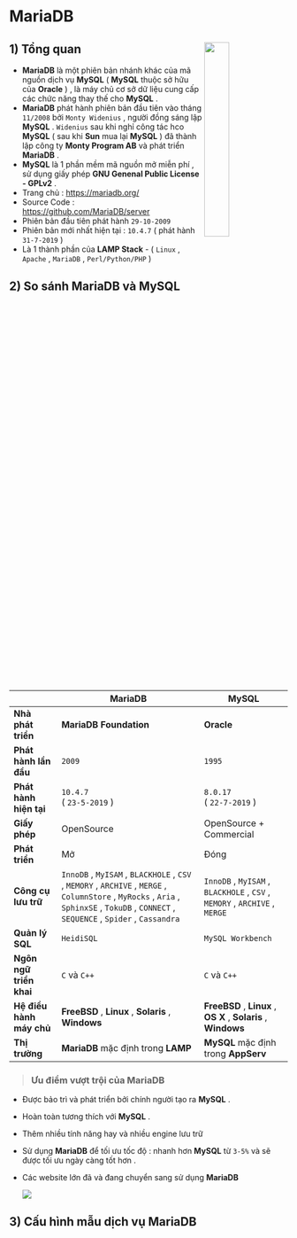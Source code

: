 # MariaDB
## **1) Tổng quan** <img src=https://i.imgur.com/dnuMPbp.png align=right width=30%>
- **MariaDB** là một phiên bản nhánh khác của mã nguồn dịch vụ **MySQL** ( **MySQL** thuộc sở hữu của **Oracle** ) , là máy chủ cơ sở dữ liệu cung cấp các chức năng thay thế cho **MySQL** .
- **MariaDB** phát hành phiên bản đầu tiên vào tháng `11/2008` bởi `Monty Widenius` , người đồng sáng lập **MySQL** . `Widenius` sau khi nghỉ công tác hco **MySQL** ( sau khi **Sun** mua lại **MySQL** ) đã thành lập công ty **Monty Program AB** và phát triển **MariaDB** .
- **MySQL** là 1 phần mềm mã nguồn mở miễn phí , sử dụng giấy phép **GNU Genenal Public License - GPLv2** .
- Trang chủ : https://mariadb.org/
- Source Code : https://github.com/MariaDB/server
- Phiên bản đầu tiên phát hành `29-10-2009`
- Phiên bản mới nhất hiện tại : `10.4.7` ( phát hành `31-7-2019` )
- Là 1 thành phần của **LAMP Stack** - ( `Linux` , `Apache` , `MariaDB` , `Perl/Python/PHP` )
## **2) So sánh MariaDB và MySQL**
| | **MariaDB** | **MySQL** |
|-|-------------|-----------|
| **Nhà phát triển** | **MariaDB Foundation** | **Oracle** |
| **Phát hành lần đầu** | `2009` | `1995` |
| **Phát hành hiện tại** | `10.4.7`<br>( `23-5-2019` ) | `8.0.17`<br>( `22-7-2019` ) |
| **Giấy phép** | OpenSource | OpenSource + Commercial |
| **Phát triển** | Mở | Đóng |
| **Công cụ lưu trữ** | `InnoDB` , `MyISAM` , `BLACKHOLE` , `CSV` , `MEMORY` , `ARCHIVE` , `MERGE` , `ColumnStore` , `MyRocks` , `Aria` , `SphinxSE` , `TokuDB` , `CONNECT` , `SEQUENCE` , `Spider` , `Cassandra` | `InnoDB` , `MyISAM` , `BLACKHOLE` , `CSV` , `MEMORY` , `ARCHIVE` , `MERGE` |
| **Quản lý SQL** | `HeidiSQL` | `MySQL Workbench` |
| **Ngôn ngữ triển khai** | `C` và `C++` | `C` và `C++` |
| **Hệ điều hành máy chủ** | **FreeBSD** , **Linux** , **Solaris** , **Windows** | **FreeBSD** , **Linux** , **OS X** , **Solaris** , **Windows** |
| **Thị trường** | **MariaDB** mặc định trong **LAMP** | **MySQL** mặc định trong **AppServ** |

>### **Ưu điểm vượt trội của MariaDB**
- Được bảo trì và phát triển bởi chính người tạo ra **MySQL** .
- Hoàn toàn tương thích với **MySQL** .
- Thêm nhiều tính năng hay và nhiều engine lưu trữ 
- Sử dụng **MariaDB** để tối ưu tốc độ : nhanh hơn **MySQL** từ `3-5%` và sẽ được tối ưu ngày càng tốt hơn .
- Các website lớn đã và đang chuyển sang sử dụng **MariaDB**

    <img src=https://i.imgur.com/xvdxJ3F.png>

## **3) Cấu hình mẫu dịch vụ MariaDB**